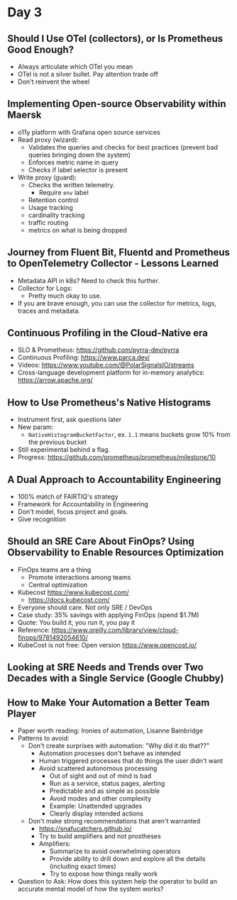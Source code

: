 # Day 3

## Should I Use OTel (collectors), or Is Prometheus Good Enough?

- Always articulate which OTel you mean
- OTel is not a silver bullet. Pay attention trade off
- Don't reinvent the wheel

## Implementing Open-source Observability within Maersk

- o11y platform with Grafana open source services
- Read proxy (wizard):
  - Validates the queries and checks for best practices (prevent bad queries bringing down the system)
  - Enforces metric name in query
  - Checks if label selector is present
- Write proxy (guard):
  - Checks the written telemetry.
    - Require `env` label
  - Retention control
  - Usage tracking
  - cardinality tracking
  - traffic routing
  - metrics on what is being dropped

## Journey from Fluent Bit, Fluentd and Prometheus to OpenTelemetry Collector - Lessons Learned

- Metadata API in k8s? Need to check this further.
- Collector for Logs:
  - Pretty much okay to use.
- If you are brave enough, you can use the collector for metrics, logs, traces and metadata.

## Continuous Profiling in the Cloud-Native era

- SLO & Prometheus: https://github.com/pyrra-dev/pyrra
- Continuous Profiling: https://www.parca.dev/
- Videos: https://www.youtube.com/@PolarSignalsIO/streams
- Cross-language development platform for in-memory analytics: https://arrow.apache.org/

## How to Use Prometheus's Native Histograms

- Instrument first, ask questions later
- New param:
  - `NativeHistogramBucketFactor`, ex. `1.1` means buckets grow 10% from the previous bucket
- Still experimental behind a flag.
- Progress: https://github.com/prometheus/prometheus/milestone/10

## A Dual Approach to Accountability Engineering

- 100% match of FAIRTIQ's strategy
- Framework for Accountability in Engineering
- Don't model, focus project and goals.
- Give recognition

## Should an SRE Care About FinOps? Using Observability to Enable Resources Optimization

- FinOps teams are a thing
  - Promote interactions among teams
  - Central optimization
- Kubecost https://www.kubecost.com/
  - https://docs.kubecost.com/
- Everyone should care. Not only SRE / DevOps
- Case study: 35% savings with applying FinOps (spend $1.7M)
- Quote: You build it, you run it, you pay it
- Reference: https://www.oreilly.com/library/view/cloud-finops/9781492054610/
- KubeCost is not free: Open version https://www.opencost.io/

## Looking at SRE Needs and Trends over Two Decades with a Single Service (Google Chubby)

## How to Make Your Automation a Better Team Player

- Paper worth reading: Ironies of automation, Lisanne Bainbridge
- Patterns to avoid:
  - Don't create surprises with automation: "Why did it do that??"
    - Automation processes don't behave as intended
    - Human triggered processes that do things the user didn't want
    - Avoid scattered autonomous processing
      - Out of sight and out of mind is bad
      - Run as a service, status pages, alerting
      - Predictable and as simple as possible
      - Avoid modes and other complexity
      - Example: Unattended upgrades
      - Clearly display intended actions
  - Don't make strong recommendations that aren't warranted
    - https://snafucatchers.github.io/
    - Try to build amplifiers and not prostheses
    - Amplifiers:
      - Summarize to avoid overwhelming operators
      - Provide ability to drill down and explore all the details (including exact times)
      - Try to expose how things really work
- Question to Ask: How does this system help the operator to build an accurate mental model of how the system works?
